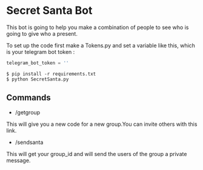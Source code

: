 # Secret Santa Bot
This bot is going to help you make a combination of people to see who is going to give who a present.

To set up the code first make a Tokens.py and set a variable like this, which is your telegram bot token : 
~~~python
telegram_bot_token = ''
~~~

~~~console
$ pip install -r requirements.txt
$ python SecretSanta.py
~~~

## Commands

* /getgroup

This will give you a new code for a new group.You can invite others with this link.

* /sendsanta

This will get your group_id and will send the users of the group a private message.

